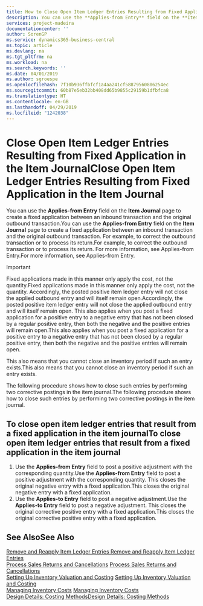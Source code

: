 ```yaml
---
title: How to Close Open Item Ledger Entries Resulting from Fixed Application in the Item Journal | Microsoft Docs
description: You can use the **Applies-from Entry** field on the **Item Journal** page to create a fixed application between an inbound transaction and the original outbound transaction. For example, to correct the outbound transaction or to process its return.
services: project-madeira
documentationcenter: ''
author: SorenGP
ms.service: dynamics365-business-central
ms.topic: article
ms.devlang: na
ms.tgt_pltfrm: na
ms.workload: na
ms.search.keywords: ''
ms.date: 04/01/2019
ms.author: sgroespe
ms.openlocfilehash: 7f10b936ffbfcf1a4aa241cf58879560806254ec
ms.sourcegitcommit: 60b87e5eb32bb408dd65b9855c29159b1dfbfca8
ms.translationtype: HT
ms.contentlocale: en-GB
ms.lasthandoff: 04/29/2019
ms.locfileid: "1242038"
---
```

# <a name="close-open-item-ledger-entries-resulting-from-fixed-application-in-the-item-journal"></a><span data-ttu-id="49e33-104">Close Open Item Ledger Entries Resulting from Fixed Application in the Item Journal</span><span class="sxs-lookup"><span data-stu-id="49e33-104">Close Open Item Ledger Entries Resulting from Fixed Application in the Item Journal</span></span>
<span data-ttu-id="49e33-105">You can use the **Applies-from Entry** field on the **Item Journal** page to create a fixed application between an inbound transaction and the original outbound transaction.</span><span class="sxs-lookup"><span data-stu-id="49e33-105">You can use the **Applies-from Entry** field on the **Item Journal** page to create a fixed application between an inbound transaction and the original outbound transaction.</span></span> <span data-ttu-id="49e33-106">For example, to correct the outbound transaction or to process its return.</span><span class="sxs-lookup"><span data-stu-id="49e33-106">For example, to correct the outbound transaction or to process its return.</span></span> <span data-ttu-id="49e33-107">For more information, see Applies-from Entry.</span><span class="sxs-lookup"><span data-stu-id="49e33-107">For more information, see Applies-from Entry.</span></span>  

> [!IMPORTANT]  
>  <span data-ttu-id="49e33-108">Fixed applications made in this manner only apply the cost, not the quantity.</span><span class="sxs-lookup"><span data-stu-id="49e33-108">Fixed applications made in this manner only apply the cost, not the quantity.</span></span> <span data-ttu-id="49e33-109">Accordingly, the posted positive item ledger entry will not close the applied outbound entry and will itself remain open.</span><span class="sxs-lookup"><span data-stu-id="49e33-109">Accordingly, the posted positive item ledger entry will not close the applied outbound entry and will itself remain open.</span></span> <span data-ttu-id="49e33-110">This also applies when you post a fixed application for a positive entry to a negative entry that has not been closed by a regular positive entry, then both the negative and the positive entries will remain open.</span><span class="sxs-lookup"><span data-stu-id="49e33-110">This also applies when you post a fixed application for a positive entry to a negative entry that has not been closed by a regular positive entry, then both the negative and the positive entries will remain open.</span></span>  
>   
>  <span data-ttu-id="49e33-111">This also means that you cannot close an inventory period if such an entry exists.</span><span class="sxs-lookup"><span data-stu-id="49e33-111">This also means that you cannot close an inventory period if such an entry exists.</span></span>  

<span data-ttu-id="49e33-112">The following procedure shows how to close such entries by performing two corrective postings in the item journal.</span><span class="sxs-lookup"><span data-stu-id="49e33-112">The following procedure shows how to close such entries by performing two corrective postings in the item journal.</span></span>  

## <a name="to-close-open-item-ledger-entries-that-result-from-a-fixed-application-in-the-item-journal"></a><span data-ttu-id="49e33-113">To close open item ledger entries that result from a fixed application in the item journal</span><span class="sxs-lookup"><span data-stu-id="49e33-113">To close open item ledger entries that result from a fixed application in the item journal</span></span>  

1.  <span data-ttu-id="49e33-114">Use the **Applies-from Entry** field to post a positive adjustment with the corresponding quantity.</span><span class="sxs-lookup"><span data-stu-id="49e33-114">Use the **Applies-from Entry** field to post a positive adjustment with the corresponding quantity.</span></span> <span data-ttu-id="49e33-115">This closes the original negative entry with a fixed application.</span><span class="sxs-lookup"><span data-stu-id="49e33-115">This closes the original negative entry with a fixed application.</span></span>  
2.  <span data-ttu-id="49e33-116">Use the **Applies-to Entry** field to post a negative adjustment.</span><span class="sxs-lookup"><span data-stu-id="49e33-116">Use the **Applies-to Entry** field to post a negative adjustment.</span></span> <span data-ttu-id="49e33-117">This closes the original corrective positive entry with a fixed application.</span><span class="sxs-lookup"><span data-stu-id="49e33-117">This closes the original corrective positive entry with a fixed application.</span></span>  

## <a name="see-also"></a><span data-ttu-id="49e33-118">See Also</span><span class="sxs-lookup"><span data-stu-id="49e33-118">See Also</span></span>  
[<span data-ttu-id="49e33-119"> Remove and Reapply Item Ledger Entries</span><span class="sxs-lookup"><span data-stu-id="49e33-119"> Remove and Reapply Item Ledger Entries</span></span>](finance-how-to-remove-and-reapply-item-entries.md)  
 <span data-ttu-id="49e33-120">[Process Sales Returns and Cancellations](sales-how-process-sales-returns-cancellations.md) </span><span class="sxs-lookup"><span data-stu-id="49e33-120">[Process Sales Returns and Cancellations](sales-how-process-sales-returns-cancellations.md) </span></span>  
 <span data-ttu-id="49e33-121">[Setting Up Inventory Valuation and Costing](finance-set-up-inventory-valuation-and-costing.md) </span><span class="sxs-lookup"><span data-stu-id="49e33-121">[Setting Up Inventory Valuation and Costing](finance-set-up-inventory-valuation-and-costing.md) </span></span>  
 <span data-ttu-id="49e33-122">[Managing Inventory Costs](finance-manage-inventory-costs.md) </span><span class="sxs-lookup"><span data-stu-id="49e33-122">[Managing Inventory Costs](finance-manage-inventory-costs.md) </span></span>  
 [<span data-ttu-id="49e33-123">Design Details: Costing Methods</span><span class="sxs-lookup"><span data-stu-id="49e33-123">Design Details: Costing Methods</span></span>](design-details-costing-methods.md)
